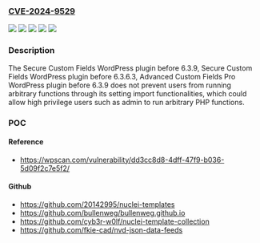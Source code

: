### [CVE-2024-9529](https://cve.mitre.org/cgi-bin/cvename.cgi?name=CVE-2024-9529)
![](https://img.shields.io/static/v1?label=Product&message=Advanced%20Custom%20Fields%20Pro&color=blue)
![](https://img.shields.io/static/v1?label=Product&message=Secure%20Custom%20Fields&color=blue)
![](https://img.shields.io/static/v1?label=Version&message=0%3C%206.3.9%20&color=brighgreen)
![](https://img.shields.io/static/v1?label=Version&message=6.3.7%3C%206.3.9%20&color=brighgreen)
![](https://img.shields.io/static/v1?label=Vulnerability&message=CWE-94%20Improper%20Control%20of%20Generation%20of%20Code%20('Code%20Injection')&color=brighgreen)

### Description

The Secure Custom Fields WordPress plugin before 6.3.9, Secure Custom Fields WordPress plugin before 6.3.6.3, Advanced Custom Fields Pro WordPress plugin before 6.3.9 does not prevent users from running arbitrary functions through its setting import functionalities, which could allow high privilege users such as admin to run arbitrary PHP functions.

### POC

#### Reference
- https://wpscan.com/vulnerability/dd3cc8d8-4dff-47f9-b036-5d09f2c7e5f2/

#### Github
- https://github.com/20142995/nuclei-templates
- https://github.com/bullenweg/bullenweg.github.io
- https://github.com/cyb3r-w0lf/nuclei-template-collection
- https://github.com/fkie-cad/nvd-json-data-feeds

